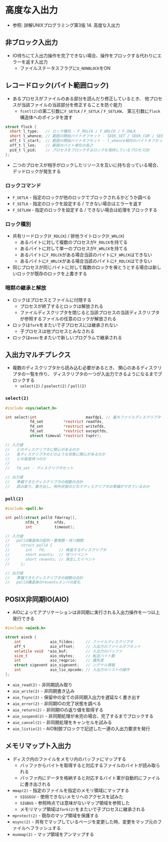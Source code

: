 # 高度な入出力
- 参照: 詳解UNIXプログラミング第3版 14. 高度な入出力

## 非ブロック入出力
- IO待ちにて入出力操作を完了できない場合、操作をブロックする代わりにエラーを返す入出力
  - ファイルステータスフラグに`O_NONBLOCK`をON

## レコードロック(バイト範囲ロック)
- あるプロセスがファイルのある部分を読んだり修正しているとき、
  他プロセスが当該ファイルの当該部分を修正することを防ぐ能力
  - `fcntl(2)`の第二引数に`F_GETLK` / `F_SETLK` / `F_SETLKW`、
    第三引数に`flock`構造体へのポインタを渡す
```c
struct flock {
  short l_type;   // ロック種別 - F_RDLCK / F_WRLCK / F_UNLK
  short l_whence; // 範囲の開始バイトオフセット - SEEK_SET / SEEK_CUR / SEEK_END
  off_t l_start;  // 範囲の開始バイトオフセット - l_whence相対のバイトオフセット
  off_t l_len;    // 範囲のバイト単位の長さ
  pid_t l_pid;    // プロセスをブロックするロックを保持しているプロセスID
};
```
- 二つのプロセスが相手がロックしたリソースを互いに持ち合っている場合、デッドロックが発生する

### ロックコマンド
- `F_GETLK` - 指定のロックが他のロックでブロックされるかどうか調べる
- `F_SETLK` - 指定のロックを設定する / できない場合はエラーを返す
- `F_SETLKW` - 指定のロックを設定する / できない場合は処理をブロックする

### ロック種別
- 共有リードロック(`F_RDLCK`) / 排他ライトロック(`F_WRLCK`)
  - あるバイトに対して複数のプロセスが`F_RDLCK`を持てる
  - あるバイトに対して単一のプロセスが`F_WRLCK`を持てる
  - あるバイトに`F_RDLCK`がある場合当該のバイトに`F_WRLCK`はできない
  - あるバイトに`F_WRLCK`がある場合当該のバイトに`F_RDLCK`はできない
- 同じプロセスが同じバイトに対して複数のロックを保とうとする場合は新しいロックが既存のロックを上書きする

### 暗黙の継承と解放
- ロックはプロセスとファイルに付随する
  - プロセスが終了するとロックは解放される
  - ファイルディスクリプタを閉じると当該プロセスの当該ディスクリプタが参照するファイルの任意のロックが解放される
- ロックは`fork`をまたいで子プロセスには継承されない
  - 子プロセスは他プロセスとみなされる
- ロックは`exec`をまたいで新しいプログラムで継承される

## 入出力マルチプレクス
- 複数のディスクリプタから読み込む必要があるとき、
  関心のあるディスクリプタの一覧を作り、
  ディスクリプタの一つが入出力できるようになるまでブロックする
  - `select(2)` / `pselect(2)` / `poll(2)`

### `select(2)`
```c
#include <sys/select.h>

int select(int                      maxfdp1, // 最大ファイルディスクリプタ + 1
           fd_set         *restrict readfds,
           fd_set         *restrict writefds,
           fd_set         *restrict exceptfds,
           struct timeval *restrict tvptr);

// 入力値
//   どのディスクリプタに関心があるのか
//   各ディスクリプタのどのような状態に関心があるのか
//   どの程度待つのか
//
//   fd_set - ディスクリプタセット

// 出力値
//   準備できたディスクリプタの個数の合計
//   読み取り、書き出し、例外状態のどれでディスクリプタの準備ができているのか
```

### `poll(2)`
```c
#include <poll.h>

int poll(struct polld fdarray[],
         nfds_t       nfds,
         int          timeout);

// 入力値
//   polld構造体の配列・要素数・待つ期間
//     struct polld {
//       int   fd;      // 検査するディスクリプタ
//       short events;  // 待つイベント
//       short revents; // 発生したイベント
//     };

// 出力値
//   準備できたディスクリプタの個数の合計
//   polld構造体のreventsメンバの変化
```

## POSIX非同期IO(AIO)
- AIOによってアプリケーションは非同期に実行される入出力操作を一つ以上発行できる
```c
#include <aiocb.h>

struct aiocb {
    int             aio_fildes;     // ファイルディスクリプタ
    off_t           aio_offset;     // 入出力のファイルオフセット
    volatile void  *aio_buf;        // 入出力のバッファ
    size_t          aio_nbytes;     // 転送バイト数
    int             aio_reqprio;    // 優先度
    struct sigevent aio_sigevent;   // シグナル情報
    int             aio_lio_opcode; // 入出力のリストの操作
};
```
- `aio_read(2)` - 非同期読み取り
- `aio_write(2)` - 非同期書き込み
- `aio_fsync(2)` - 保留中の全ての非同期入出力を遅延なく書き出す
- `aio_error(2)` - 非同期IOの完了状態を調べる
- `aio_return(2)` - 非同期IOの返り値を取得する
- `aio_suspend(2)` - 非同期処理が未完の場合、完了するまでブロックする
- `aio_cancel(2)` - 非同期処理をキャンセルを試みる
- `aio_listio(2)` - AIO制御ブロックで記述した一連の入出力要求を発行

## メモリマップト入出力
- ディスク内のファイルをメモリ内のバッファにマップする
  - バッファからバイトを取得すると対応するファイルのバイトが読み取られる
  - バッファ内にデータを格納すると対応するバイト軍が自動的にファイルに書き出される
- `mmap(2)` - 指定のファイルを指定のメモリ領域にマップする
  - `SIGSEGV` - 使用できないメモリへのアクセスを試みた
  - `SIGBUS` - 参照時点では意味がないマップ領域を参照した
  - メモリマップ領域は`fork(2)`をまたいで子プロセスに継承される
- `mprotect(2)` - 既存のマップ領域を保護する
- `msync(2)` - 共有でマップしているページを変更した時、変更をマップ元のファイルへフラッシュする
- `munmap(2)` - マップ領域をアンマップする
